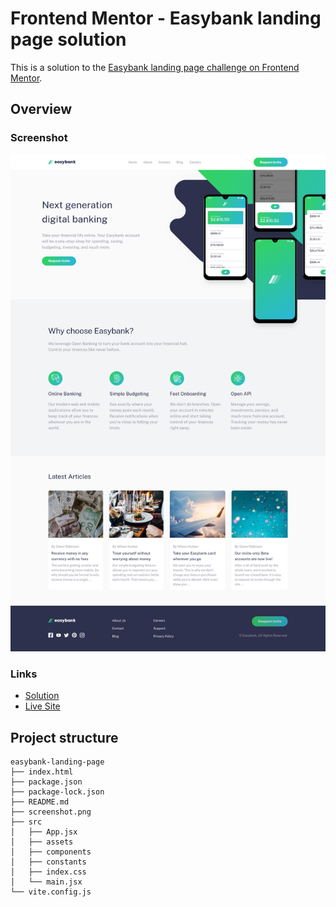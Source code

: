 # Frontend Mentor - Easybank landing page solution

This is a solution to the [Easybank landing page challenge on Frontend Mentor](https://www.frontendmentor.io/challenges/easybank-landing-page-WaUhkoDN).

## Overview

### Screenshot

![](./screenshot.png)

### Links

- [Solution](https://github.com/nerdy-guy/easybank-landing-page)
- [Live Site](https://main--easybank-79846.netlify.app/)

## Project structure

```
easybank-landing-page
├── index.html
├── package.json
├── package-lock.json
├── README.md
├── screenshot.png
├── src
│   ├── App.jsx
│   ├── assets
│   ├── components
│   ├── constants
│   ├── index.css
│   └── main.jsx
└── vite.config.js
```

